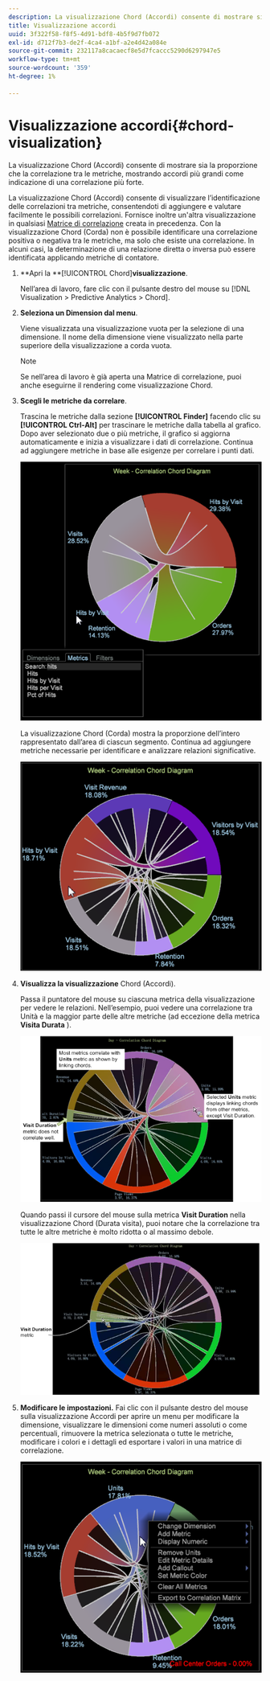 ```yaml
---
description: La visualizzazione Chord (Accordi) consente di mostrare sia la proporzione che la correlazione tra le metriche, mostrando accordi più grandi come indicazione di una correlazione più forte.
title: Visualizzazione accordi
uuid: 3f322f58-f8f5-4d91-bdf8-4b5f9d7fb072
exl-id: d712f7b3-de2f-4ca4-a1bf-a2e4d42a084e
source-git-commit: 232117a8cacaecf8e5d7fcaccc5290d6297947e5
workflow-type: tm+mt
source-wordcount: '359'
ht-degree: 1%

---
```


# Visualizzazione accordi{#chord-visualization}

La visualizzazione Chord (Accordi) consente di mostrare sia la proporzione che la correlazione tra le metriche, mostrando accordi più grandi come indicazione di una correlazione più forte.

La visualizzazione Chord (Accordi) consente di visualizzare l’identificazione delle correlazioni tra metriche, consentendoti di aggiungere e valutare facilmente le possibili correlazioni. Fornisce inoltre un&#39;altra visualizzazione in qualsiasi [Matrice di correlazione](https://experienceleague.adobe.com/docs/data-workbench/using/client/analysis-visualizations/correlation-analysis/c-correlation-analysis.html) creata in precedenza. Con la visualizzazione Chord (Corda) non è possibile identificare una correlazione positiva o negativa tra le metriche, ma solo che esiste una correlazione. In alcuni casi, la determinazione di una relazione diretta o inversa può essere identificata applicando metriche di contatore.

1. **Apri la **[!UICONTROL Chord]**visualizzazione**.

   Nell’area di lavoro, fare clic con il pulsante destro del mouse su [!DNL Visualization > Predictive Analytics > Chord].

1. **Seleziona un Dimension dal menu**.

   Viene visualizzata una visualizzazione vuota per la selezione di una dimensione. Il nome della dimensione viene visualizzato nella parte superiore della visualizzazione a corda vuota.

   >[!NOTE]
   >
   >Se nell’area di lavoro è già aperta una Matrice di correlazione, puoi anche eseguirne il rendering come visualizzazione Chord.

1. **Scegli le metriche da correlare**.

   Trascina le metriche dalla sezione **[!UICONTROL Finder]** facendo clic su **[!UICONTROL Ctrl-Alt]** per trascinare le metriche dalla tabella al grafico. Dopo aver selezionato due o più metriche, il grafico si aggiorna automaticamente e inizia a visualizzare i dati di correlazione. Continua ad aggiungere metriche in base alle esigenze per correlare i punti dati.

   ![](assets/chord_drag_metric.png)

   La visualizzazione Chord (Corda) mostra la proporzione dell’intero rappresentato dall’area di ciascun segmento. Continua ad aggiungere metriche necessarie per identificare e analizzare relazioni significative.

   ![](assets/chord_selected.png)

1. **Visualizza la visualizzazione** Chord (Accordi).

   Passa il puntatore del mouse su ciascuna metrica della visualizzazione per vedere le relazioni. Nell’esempio, puoi vedere una correlazione tra Unità e la maggior parte delle altre metriche (ad eccezione della metrica **Visita Durata** ).

   ![](assets/chord_visualization_1.png)

   Quando passi il cursore del mouse sulla metrica **Visit Duration** nella visualizzazione Chord (Durata visita), puoi notare che la correlazione tra tutte le altre metriche è molto ridotta o al massimo debole.

   ![](assets/chord_visualization_2.png)

1. **Modificare le impostazioni.** Fai clic con il pulsante destro del mouse sulla visualizzazione Accordi per aprire un menu per modificare la dimensione, visualizzare le dimensioni come numeri assoluti o come percentuali, rimuovere la metrica selezionata o tutte le metriche, modificare i colori e i dettagli ed esportare i valori in una matrice di correlazione.

   ![](assets/chord_menu.png)
